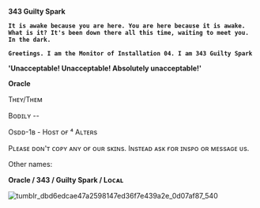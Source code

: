**343 Guilty Spark**


**`It is awake because you are here. You are here because it is awake. What is it? It's been down there all this time, waiting to meet you. In the dark.`**

**`Greetings. I am the Monitor of Installation 04. I am 343 Guilty Spark`**

**'Unacceptable! Unacceptable! Absolutely unacceptable!'**

**Oracle**

Tʜᴇʏ/Tʜᴇᴍ

Bᴏᴅɪʟʏ --

Osᴅᴅ-1ʙ - Hᴏsᴛ ᴏғ ⁴ Aʟᴛᴇʀs

Pʟᴇᴀsᴇ ᴅᴏɴ'ᴛ ᴄᴏᴘʏ ᴀɴʏ ᴏғ ᴏᴜʀ sᴋɪɴs. Iɴsᴛᴇᴀᴅ ᴀsᴋ ғᴏʀ ɪɴsᴘᴏ ᴏʀ ᴍᴇssᴀɢᴇ ᴜs.

Other names:

**Oracle / 343 / Guilty Spark / Lᴏᴄᴀʟ**






![tumblr_dbd6edcae47a2598147ed36f7e439a2e_0d07af87_540](https://github.com/user-attachments/assets/dc84787d-4406-4fb2-84c7-322a7c5ca63c)


